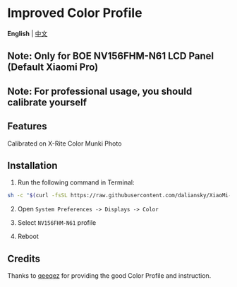 # Improved Color Profile

**English** | [中文](README_CN.md)

## Note: Only for BOE NV156FHM-N61 LCD Panel (Default Xiaomi Pro)

## Note: For professional usage, you should calibrate yourself

## Features

Calibrated on X-Rite Color Munki Photo


## Installation

1. Run the following command in Terminal:

```bash
sh -c "$(curl -fsSL https://raw.githubusercontent.com/daliansky/XiaoMi-Pro-Hackintosh/master/ColorProfile/one-key-colorprofile.sh)"
```

2. Open `System Preferences -> Displays -> Color`

3. Select `NV156FHM-N61` profile

4. Reboot


## Credits

Thanks to [qeeqez](https://github.com/qeeqez) for providing the good Color Profile and instruction.
